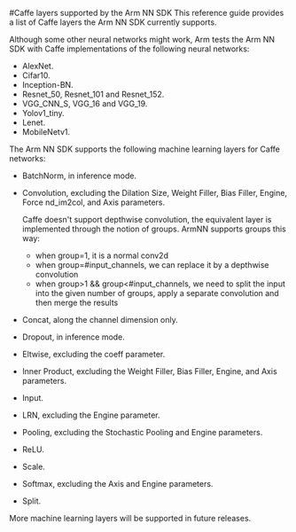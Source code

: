 #Caffe layers supported by the Arm NN SDK
This reference guide provides a list of Caffe layers the Arm NN SDK currently supports.

Although some other neural networks might work, Arm tests the Arm NN SDK with Caffe implementations of the following neural networks: 

- AlexNet.
- Cifar10.
- Inception-BN.
- Resnet_50, Resnet_101 and Resnet_152.
- VGG_CNN_S, VGG_16 and VGG_19.
- Yolov1_tiny.
- Lenet.
- MobileNetv1.

The Arm NN SDK supports the following machine learning layers for Caffe networks:


- BatchNorm, in inference mode.
- Convolution, excluding the Dilation Size, Weight Filler, Bias Filler, Engine, Force nd_im2col, and Axis parameters.

  Caffe doesn't support depthwise convolution, the equivalent layer is implemented through the notion of groups. ArmNN supports groups this way:
  - when group=1, it is a normal conv2d
  - when group=#input_channels, we can replace it by a depthwise convolution
  - when group>1 && group<#input_channels, we need to split the input into the given number of groups, apply a separate convolution and then merge the results
- Concat, along the channel dimension only.
- Dropout, in inference mode.
- Eltwise, excluding the coeff parameter.
- Inner Product, excluding the Weight Filler, Bias Filler, Engine, and Axis parameters.
- Input.
- LRN, excluding the Engine parameter.
- Pooling, excluding the Stochastic Pooling and Engine parameters.
- ReLU.
- Scale.
- Softmax, excluding the Axis and Engine parameters.
- Split.

More machine learning layers will be supported in future releases.